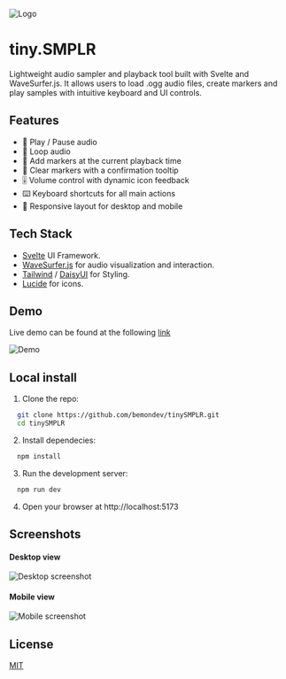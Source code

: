 ![Logo](https://i.postimg.cc/3RmGWrX3/tiny-SMPLR-logo.png)
# tiny.SMPLR
Lightweight audio sampler and playback tool built with Svelte and WaveSurfer.js. It allows users to load .ogg audio files, create markers and play samples with intuitive keyboard and UI controls.


## Features
- 🎵 Play / Pause audio
- 🔁 Loop audio
- 🚩 Add markers at the current playback time
- 🧹 Clear markers with a confirmation tooltip
- 🎚️ Volume control with dynamic icon feedback
- ⌨️ Keyboard shortcuts for all main actions
- 📱 Responsive layout for desktop and mobile
## Tech Stack

- [Svelte](https://svelte.dev/) UI Framework.
- [WaveSurfer.js](https://wavesurfer.xyz/) for audio visualization and interaction.
- [Tailwind](https://tailwindcss.com/) / [DaisyUI](https://daisyui.com/) for Styling.
- [Lucide](https://lucide.dev/) for icons.
## Demo
Live demo can be found at the following [link](https://bemondev.github.io/tinySMPLR/)

![Demo](https://i.postimg.cc/8c3cphqs/tiny-SMPLRdemo.gif)
## Local install

1. Clone the repo:

```bash
  git clone https://github.com/bemondev/tinySMPLR.git
  cd tinySMPLR
```
2. Install dependecies:
```bash
  npm install
```
3. Run the development server:
```bash
  npm run dev
```
4. Open your browser at http://localhost:5173
## Screenshots
#### Desktop view
![Desktop screenshot](https://i.postimg.cc/MTGwMCYF/tiny-Desktop.png)

#### Mobile view
![Mobile screenshot](https://i.postimg.cc/nrjtTqgK/tiny-Mobile.png)
## License

[MIT](https://choosealicense.com/licenses/mit/)

